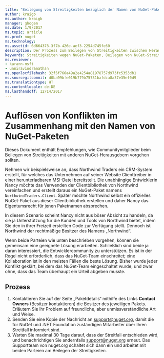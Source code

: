 ```yaml
---
title: "Beilegung von Streitigkeiten bezüglich der Namen von NuGet-Paketen | Microsoft-Dokumentation"
author: kraigb
ms.author: kraigb
manager: ghogen
ms.date: 1/9/2017
ms.topic: article
ms.prod: nuget
ms.technology: 
ms.assetid: 6d664378-3f7b-426e-aef3-2254d745fe60
description: Der Prozess zum Beilegen von Streitigkeiten zwischen Herausgebern von NuGet-Paketen, die im Zusammenhang mit Branding, Marken und anderen Konfliktsituationen stehen
keywords: Streitigkeiten wegen NuGet-Paketen, Beilegen von NuGet-Streitigkeiten, Prozess zum Beilegen von Streitigkeiten
ms.reviewer:
- karann-msft
- unniravindranathan
ms.openlocfilehash: 32f5f766a49a2e4254a81978757d973fc5353db1
ms.sourcegitcommit: d0ba99bfe019b779b75731bafdca8a37e35ef0d9
ms.translationtype: HT
ms.contentlocale: de-DE
ms.lasthandoff: 12/14/2017
---
```

# <a name="resolving-disputes-over-nuget-package-names"></a>Auflösen von Konflikten im Zusammenhang mit den Namen von NuGet-Paketen

Dieses Dokument enthält Empfehlungen, wie Communitymitglieder beim Beilegen von Streitigkeiten mit anderen NuGet-Herausgebern vorgehen sollten.  

Nehmen wir beispielsweise an, dass Northwind Traders ein CRM-System erstellt, für welches das Unternehmen auf seiner Website Clienttreiber in einer herunterladbaren MSI-Datei bereitstellt. Die unabhängige Entwicklerin Nancy möchte das Verwenden der Clientbibliothek von Northwind vereinfachen und erstellt daraus ein NuGet-Paket namens `NorthwindTraders.Client`. Später möchte Northwind selbst ein offizielles NuGet-Paket aus dieser Clientbibliothek erstellen und daher Nancy das Eigentumsrecht für jenen Paketnamen absprechen.

In diesem Szenario scheint Nancy nicht aus böser Absicht zu handeln, da sie ja Unterstützung für die Kunden und Tools von Northwind bietet, indem Sie den in ihrer Freizeit erstellten Code zur Verfügung stellt. Dennoch ist Northwind der rechtmäßige Besitzer des Namens „Northwind“.

Wenn beide Parteien wie unten beschrieben vorgehen, können sie gemeinsam eine geeignete Lösung erarbeiten. Schließlich sind beide ja daran interessiert, die Entwicklercommunity zu unterstützen. Es ist in der Regel nicht erforderlich, dass das NuGet-Team einschreitet; eine Kollaboration ist in den meisten Fällen die beste Lösung. Bisher wurde jeder Konflikt geklärt, bei dem das NuGet-Team eingeschaltet wurde, und zwar ohne, dass das Team überhaupt ein Urteil abgeben musste.


## <a name="process"></a>Prozess

1. Kontaktieren Sie auf der Seite „Paketdetails“ mithilfe des Links **Contact Owners** (Besitzer kontaktieren) die Besitzer des jeweiligen Pakets. Erläutern Sie Ihr Problem auf freundliche, aber unmissverständliche Art und Weise.
2. Senden Sie eine Kopie der Nachricht an [support@nuget.org](mailto:support@nuget.org), damit die für NuGet und .NET Foundation zuständigen Mitarbeiter über Ihren Streitfall informiert sind.
3. Warten Sie maximal 30 Tage darauf, dass der Streitfall entschieden wird, und benachrichtigen Sie andernfalls [support@nuget.org](mailto:support@nuget.org) erneut. Das Supportteam von nuget.org schaltet sich dann ein und arbeitet mit beiden Parteien am Beilegen der Streitigkeiten.
